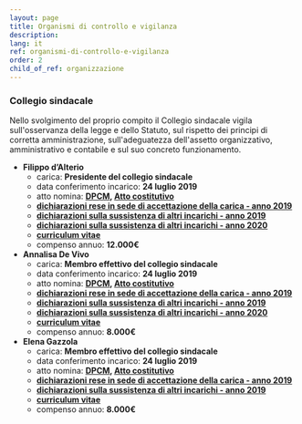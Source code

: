 ```yaml
---
layout: page
title: Organismi di controllo e vigilanza
description: 
lang: it
ref: organismi-di-controllo-e-vigilanza
order: 2
child_of_ref: organizzazione
---
```


### Collegio sindacale

Nello svolgimento del proprio compito il Collegio sindacale vigila sull'osservanza della legge e dello Statuto, sul rispetto dei principi di corretta amministrazione, sull'adeguatezza dell'assetto organizzativo, amministrativo e contabile e sul suo concreto funzionamento. 

- **Filippo d’Alterio**
    - carica: **Presidente del collegio sindacale**
    - data conferimento incarico: **24 luglio 2019**
    - atto nomina: **[DPCM](../../disposizioni-generali/atti-generali/DPCM_costituzione.pdf), [Atto costitutivo](../../disposizioni-generali/atti-generali/Atto_costitutivo_pagoPA_SpA.pdf)**
    - **[dichiarazioni rese in sede di accettazione della carica  - anno 2019](./Filippo_Dalterio_accettazione.pdf)**
    - **[dichiarazioni sulla sussistenza di altri incarichi  - anno 2019](./Filippo_Dalterio_altri_incarichi.pdf)**
    - **[dichiarazioni sulla sussistenza di altri incarichi  - anno 2020](./Filippo_Dalterio_altri_incarichi-2020.pdf)**
    - **[curriculum vitae](./Filippo_Dalterio_curriculum.pdf)**
    - compenso annuo: **12.000€**
- **Annalisa De Vivo**
    - carica: **Membro effettivo del collegio sindacale**
    - data conferimento incarico: **24 luglio 2019**
    - atto nomina: **[DPCM](../../disposizioni-generali/atti-generali/DPCM_costituzione.pdf), [Atto costitutivo](../../disposizioni-generali/atti-generali/Atto_costitutivo_pagoPA_SpA.pdf)**
    - **[dichiarazioni rese in sede di accettazione della carica - anno 2019](./Annalisa_Devivo_accettazione.pdf)**
    - **[dichiarazioni sulla sussistenza di altri incarichi  - anno 2019](./Annalisa_Devivo_altri_incarichi.pdf)**
    - **[dichiarazioni sulla sussistenza di altri incarichi  - anno 2020](./Annalisa_Devivo_altri_incarichi-2020.pdf)**
    - **[curriculum vitae](./Annalisa_Devivo_curriculum.pdf)**
    - compenso annuo: **8.000€**
- **Elena Gazzola**
    - carica: **Membro effettivo del collegio sindacale**
    - data conferimento incarico: **24 luglio 2019**
    - atto nomina: **[DPCM](../../disposizioni-generali/atti-generali/DPCM_costituzione.pdf), [Atto costitutivo](../../disposizioni-generali/atti-generali/Atto_costitutivo_pagoPA_SpA.pdf)**
    - **[dichiarazioni rese in sede di accettazione della carica - anno 2019](./Elena_Gazzola_accettazione.pdf)**
    - **[dichiarazioni sulla sussistenza di altri incarichi - anno 2019](./Elena_Gazzola_altri_incarichi.pdf)**
    - **[curriculum vitae](./Elena_Gazzola_curriculum.pdf)**
    - compenso annuo: **8.000€**
